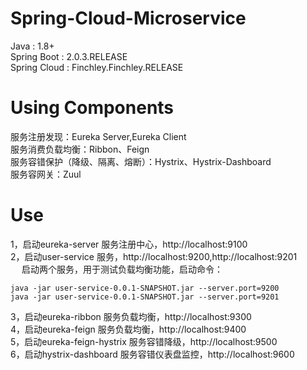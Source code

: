 # Spring-Cloud-Microservice
Java : 1.8+   
Spring Boot : 2.0.3.RELEASE   
Spring Cloud : Finchley.Finchley.RELEASE     


# Using Components

服务注册发现：Eureka Server,Eureka Client    
服务消费负载均衡：Ribbon、Feign   
服务容错保护（降级、隔离、熔断）：Hystrix、Hystrix-Dashboard      
服务容网关：Zuul    

# Use       
1，启动eureka-server 服务注册中心，http://localhost:9100      
2，启动user-service 服务，http://localhost:9200,http://localhost:9201     
&emsp; 启动两个服务，用于测试负载均衡功能，启动命令：  
```jshelllanguage
java -jar user-service-0.0.1-SNAPSHOT.jar --server.port=9200     
java -jar user-service-0.0.1-SNAPSHOT.jar --server.port=9201  
```
3，启动eureka-ribbon 服务负载均衡，http://localhost:9300        
4，启动eureka-feign 服务负载均衡，http://localhost:9400       
5，启动eureka-feign-hystrix 服务容错降级，http://localhost:9500   
6，启动hystrix-dashboard 服务容错仪表盘监控，http://localhost:9600      
          


